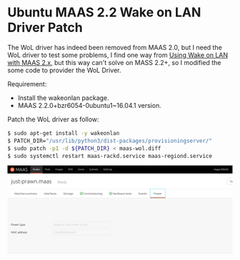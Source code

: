 # Ubuntu MAAS 2.2 Wake on LAN Driver Patch
The WoL driver has indeed been removed from MAAS 2.0, but I need the WoL driver to test some problems, I find one way from [Using Wake on LAN with MAAS 2.x](https://stgraber.org/2017/04/02/using-wake-on-lan-with-maas-2-x/), but this way can't solve on MASS 2.2+, so I modified the some code to provider the WoL Driver.

Requirement:
* Install the wakeonlan package.
* MAAS 2.2.0+bzr6054-0ubuntu1~16.04.1 version.

Patch the WoL driver as follow:
```sh
$ sudo apt-get install -y wakeonlan
$ PATCH_DIR="/usr/lib/python3/dist-packages/provisioningserver/"
$ sudo patch -p1 -d ${PATCH_DIR} < maas-wol.diff 
$ sudo systemctl restart maas-rackd.service maas-regiond.service
```

![](snapshot/wol.png)
